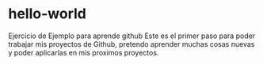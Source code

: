 # hello-world
Ejercicio de Ejemplo para aprende github
Este es el primer paso para poder trabajar mis proyectos de Github, pretendo aprender muchas cosas nuevas y poder aplicarlas en mis proximos proyectos.
